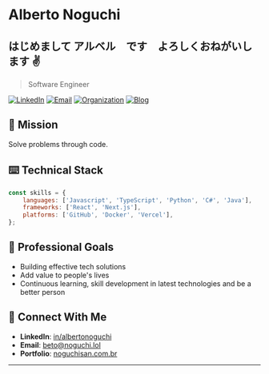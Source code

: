 # Alberto Noguchi
## はじめまして アルベル　です　よろしくおねがいします ✌️

> Software Engineer

[![LinkedIn](https://img.shields.io/badge/LinkedIn-Connect-blue)](https://linkedin.com/in/albertonoguchi)
[![Email](https://img.shields.io/badge/Email-Contact-red)](mailto:beto@noguchi.lol)
[![Organization](https://img.shields.io/badge/noguchisan-website-purple)](https://noguchisan.com.br)
[![Blog](https://img.shields.io/badge/noguchisan-blog-green)](https://noguchi.lol)

## 🎯 Mission
Solve problems through code.

## ⌨️ Technical Stack
```javascript
const skills = {
    languages: ['Javascript', 'TypeScript', 'Python', 'C#', 'Java'],
    frameworks: ['React', 'Next.js'],
    platforms: ['GitHub', 'Docker', 'Vercel'],
};
```
## 🎯 Professional Goals
- Building effective tech solutions
- Add value to people's lives
- Continuous learning, skill development in latest technologies and be a better person

## 📨 Connect With Me
- **LinkedIn**: [in/albertonoguchi](https://linkedin.com/in/albertonoguchi)
- **Email**: beto@noguchi.lol
- **Portfolio**: [noguchisan.com.br](https://noguchisan.com.br)

---

